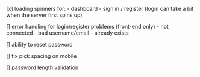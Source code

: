 [x] loading spinners for:
    - dashboard
    - sign in / register (login can take a bit when the server first spins up)

[] error handling for login/register problems (front-end only)
    - not connected
    - bad username/email
    - already exists

[] ability to reset password

[] fix pick spacing on mobile

[] password length validation

